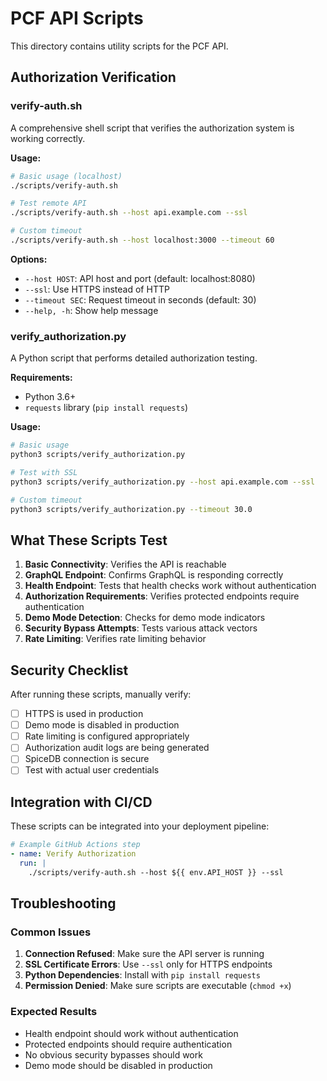 # PCF API Scripts

This directory contains utility scripts for the PCF API.

## Authorization Verification

### verify-auth.sh

A comprehensive shell script that verifies the authorization system is working correctly.

**Usage:**
```bash
# Basic usage (localhost)
./scripts/verify-auth.sh

# Test remote API
./scripts/verify-auth.sh --host api.example.com --ssl

# Custom timeout
./scripts/verify-auth.sh --host localhost:3000 --timeout 60
```

**Options:**
- `--host HOST`: API host and port (default: localhost:8080)
- `--ssl`: Use HTTPS instead of HTTP
- `--timeout SEC`: Request timeout in seconds (default: 30)
- `--help, -h`: Show help message

### verify_authorization.py

A Python script that performs detailed authorization testing.

**Requirements:**
- Python 3.6+
- `requests` library (`pip install requests`)

**Usage:**
```bash
# Basic usage
python3 scripts/verify_authorization.py

# Test with SSL
python3 scripts/verify_authorization.py --host api.example.com --ssl

# Custom timeout
python3 scripts/verify_authorization.py --timeout 30.0
```

## What These Scripts Test

1. **Basic Connectivity**: Verifies the API is reachable
2. **GraphQL Endpoint**: Confirms GraphQL is responding correctly
3. **Health Endpoint**: Tests that health checks work without authentication
4. **Authorization Requirements**: Verifies protected endpoints require authentication
5. **Demo Mode Detection**: Checks for demo mode indicators
6. **Security Bypass Attempts**: Tests various attack vectors
7. **Rate Limiting**: Verifies rate limiting behavior

## Security Checklist

After running these scripts, manually verify:

- [ ] HTTPS is used in production
- [ ] Demo mode is disabled in production
- [ ] Rate limiting is configured appropriately
- [ ] Authorization audit logs are being generated
- [ ] SpiceDB connection is secure
- [ ] Test with actual user credentials

## Integration with CI/CD

These scripts can be integrated into your deployment pipeline:

```yaml
# Example GitHub Actions step
- name: Verify Authorization
  run: |
    ./scripts/verify-auth.sh --host ${{ env.API_HOST }} --ssl
```

## Troubleshooting

### Common Issues

1. **Connection Refused**: Make sure the API server is running
2. **SSL Certificate Errors**: Use `--ssl` only for HTTPS endpoints
3. **Python Dependencies**: Install with `pip install requests`
4. **Permission Denied**: Make sure scripts are executable (`chmod +x`)

### Expected Results

- Health endpoint should work without authentication
- Protected endpoints should require authentication
- No obvious security bypasses should work
- Demo mode should be disabled in production